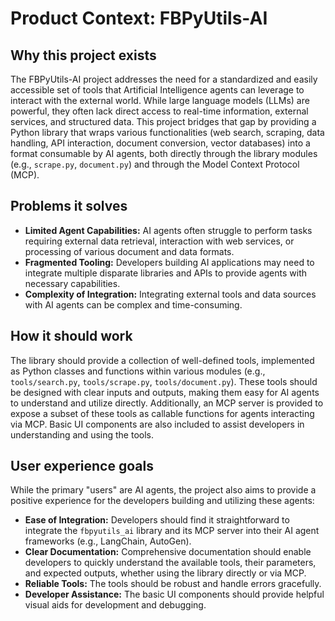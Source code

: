 # Product Context: FBPyUtils-AI

## Why this project exists

The FBPyUtils-AI project addresses the need for a standardized and easily accessible set of tools that Artificial Intelligence agents can leverage to interact with the external world. While large language models (LLMs) are powerful, they often lack direct access to real-time information, external services, and structured data. This project bridges that gap by providing a Python library that wraps various functionalities (web search, scraping, data handling, API interaction, document conversion, vector databases) into a format consumable by AI agents, both directly through the library modules (e.g., `scrape.py`, `document.py`) and through the Model Context Protocol (MCP).

## Problems it solves

-   **Limited Agent Capabilities:** AI agents often struggle to perform tasks requiring external data retrieval, interaction with web services, or processing of various document and data formats.
-   **Fragmented Tooling:** Developers building AI applications may need to integrate multiple disparate libraries and APIs to provide agents with necessary capabilities.
-   **Complexity of Integration:** Integrating external tools and data sources with AI agents can be complex and time-consuming.

## How it should work

The library should provide a collection of well-defined tools, implemented as Python classes and functions within various modules (e.g., `tools/search.py`, `tools/scrape.py`, `tools/document.py`). These tools should be designed with clear inputs and outputs, making them easy for AI agents to understand and utilize directly. Additionally, an MCP server is provided to expose a subset of these tools as callable functions for agents interacting via MCP. Basic UI components are also included to assist developers in understanding and using the tools.

## User experience goals

While the primary "users" are AI agents, the project also aims to provide a positive experience for the developers building and utilizing these agents:

-   **Ease of Integration:** Developers should find it straightforward to integrate the `fbpyutils_ai` library and its MCP server into their AI agent frameworks (e.g., LangChain, AutoGen).
-   **Clear Documentation:** Comprehensive documentation should enable developers to quickly understand the available tools, their parameters, and expected outputs, whether using the library directly or via MCP.
-   **Reliable Tools:** The tools should be robust and handle errors gracefully.
-   **Developer Assistance:** The basic UI components should provide helpful visual aids for development and debugging.
